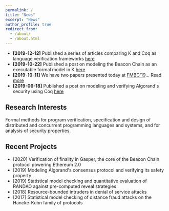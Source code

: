 ```yaml
---
permalink: /
title: "News"
excerpt: "News"
author_profile: true
redirect_from:
  - /about/
  - /about.html
---
```


- **[2019-12-12]** Published a series of articles comparing K and Coq as language verification frameworks [here](/posts/2019/12/k-vs-coq/)
- **[2019-10-22]** Published a post on modeling the Beacon Chain as an executable formal model in K [here](/posts/2019/10/k-beacon-chains/)
- **[2019-10-11]** We have two papers presented today at [FMBC'19](https://sites.google.com/view/fmbc/home)... Read [more](/posts/2019/10/fmbc-talks/)
- **[2019-06-18]** Published a post on modeling and verifying Algorand's security using Coq [here](/posts/2019/06/algorand-safety/)

## Research Interests

Formal methods for program verification, specification and design of distributed and concurrent programming languages and systems, and for analysis of security properties.

## Recent Projects

- [2020] Verification of finality in Gasper, the core of the Beacon Chain protocol powering Ethereum 2.0
- [2019] Modeling Algorand's consensus protocol and verifying its safety property
- [2019] Statistical model checking and quantitative evaluation of RANDAO against pre-computed reveal strategies
- [2018] Resource-bounded intruders in denial of service attacks
- [2017] Statistical model checking of distance fraud attacks on the Hancke-Kuhn family of protocols
